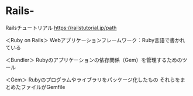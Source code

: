 # Rails-

Railsチュートリアル
https://railstutorial.jp/path

＜Ruby on Rails＞
Webアプリケーションフレームワーク：Ruby言語で書かれている

＜Bundler＞
Rubyのアプリケーションの依存関係（Gem）を管理するためのツール

＜Gem＞
Rubyのプログラムやライブラリをパッケージ化したもの
それらをまとめたファイルがGemfile
